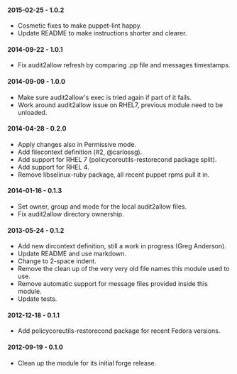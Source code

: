 #### 2015-02-25 - 1.0.2
* Cosmetic fixes to make puppet-lint happy.
* Update README to make instructions shorter and clearer.

#### 2014-09-22 - 1.0.1
* Fix audit2allow refresh by comparing .pp file and messages timestamps.

#### 2014-09-09 - 1.0.0
* Make sure audit2allow's exec is tried again if part of it fails.
* Work around audit2allow issue on RHEL7, previous module need to be unloaded.

#### 2014-04-28 - 0.2.0
* Apply changes also in Permissive mode.
* Add filecontext definition (#2, @carlossg).
* Add support for RHEL 7 (policycoreutils-restorecond package split).
* Add support for RHEL 4.
* Remove libselinux-ruby package, all recent puppet rpms pull it in.

#### 2014-01-16 - 0.1.3
* Set owner, group and mode for the local audit2allow files.
* Fix audit2allow directory ownership.

#### 2013-05-24 - 0.1.2
* Add new dircontext definition, still a work in progress (Greg Anderson).
* Update README and use markdown.
* Change to 2-space indent.
* Remove the clean up of the very very old file names this module used to use.
* Remove automatic support for message files provided inside this module.
* Update tests.

#### 2012-12-18 - 0.1.1
* Add policycoreutils-restorecond package for recent Fedora versions.

#### 2012-09-19 - 0.1.0
* Clean up the module for its initial forge release.

